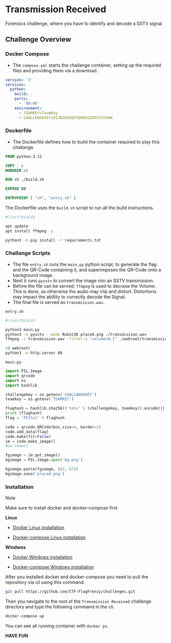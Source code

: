 # Transmission Received

Forensics challenge, where you have to identify and decode a SSTV signal

## Challenge Overview

### Docker Compose
 - The `compose.yml` starts the challange container, setting up the required files and providing them via a download.

```yaml
version: '3'
services:
  python:
    build: .
    ports:
      - '80:80'
    environment:
      - TEAMKEY=TeamKey
      - CHALLENGEKEY=01JN3EADQF59H8SQ2KDC51V5HW
```

### Dockerfile 

- The Dockerfile defines how to build the container required to play this challange.

```Dockerfile
FROM python:3.12

COPY . c
WORKDIR /c

RUN sh ./build.sh

EXPOSE 80

ENTRYPOINT [ "sh", "entry.sh" ]
```

The Dockerfile uses the `build.sh` script to run all the build instructions.

```sh
#!/usr/bin/sh

apt update
apt install ffmpeg -y

python3 -m pip install -r requirements.txt
```

### Challange Scripts

- The file `entry.sh` runs the `main.py` python script, to generate the flag and the QR-Code containing it, and superimposes the QR-Code onto a background image.
- Next it runs `pysstv` to convert the image into an SSTV transmission.
- Before the file can be served; `ffmpeg` is used to decrase the Volume. This is done, as otherwise the audio may clip and distort. Distortions may impact the abillity to correctly decode the Signal. 
- The final file is served as `transmission.wav`. 

`entry.sh`
```sh
#!/usr/bin/sh

python3 main.py
python3 -m pysstv --mode Robot36 placed.png ./transmission.wav
ffmpeg -i transmission.wav -filter:a "volume=0.1" ./webroot/transmission.wav

cd webroot/
python3 -m http.server 80
```

`main.py`
```py
import PIL.Image
import qrcode
import os
import hashlib

challengekey = os.getenv('CHALLANGEKEY')
teamkey = os.getenv('TEAMKEY')

flaghash = hashlib.sha256(('%s%s' % (challengekey, teamkey)).encode()).hexdigest()
print (flaghash)
flag = 'FF{%s}' % flaghash

code = qrcode.QRCode(box_size=4, border=1)
code.add_data(flag)
code.make(fit=False)
im = code.make_image()
#im.show()

fgimage = im.get_image()
bgimage = PIL.Image.open('bg.png')

bgimage.paste(fgimage, (82, 67))
bgimage.save('placed.png')
```

### Installation

> [!NOTE]
> Make sure to install docker and docker-compose first

**Linux**

- [Docker Linux installation](https://docs.docker.com/engine/install/ubuntu/)

- [Docker-compose Linux installation](https://docs.docker.com/compose/install/linux/)

**Windwos**

- [Docker Windows installation](https://docs.docker.com/desktop/setup/install/windows-install/)

- [Docker-compose Windows installation](https://docs.docker.com/compose/install/)

After you installed docker and docker-compose you need to pull the repository via cli using this command.

```sh
git pull https://github.com/CTF-FlagFrenzy/challenges.git
```

Then you navigate to the root of the `Transmission Received` challenge directory and type the following command in the cli.

```sh
docker-compose up
```

You can see all running container with `docker ps`.

**HAVE FUN**
